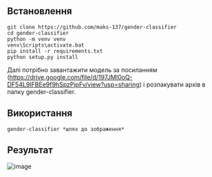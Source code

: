 Встановлення
-------
```
git clone https://github.com/maks-137/gender-classifier
cd gender-classifier
python -m venv venv
venv\Scripts\activate.bat
pip install -r requirements.txt
python setup.py install
```

Далі потрібно завантажити модель за посиланням (https://drive.google.com/file/d/197JMI0oQ-DF54L9IFBEe9f9hSpzPjpFv/view?usp=sharing) і розпакувати архів в папку gender-classifier. 


Використання
-----
```
gender-classifier *шлях до зображення*        
```

Результат
--------
![image](https://github.com/user-attachments/assets/4bc45d1c-c287-4412-8f9c-0c76c3252770)


